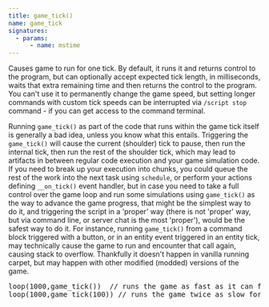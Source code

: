```yaml
---
title: game_tick()
name: game_tick
signatures:
  - params:
      - name: mstime
---
```


Causes game to run for one tick. By default, it runs it and returns control to
the program, but can optionally accept expected tick length, in milliseconds,
waits that extra remaining time and then returns the control to the program. You
can't use it to permanently change the game speed, but setting longer commands
with custom tick speeds can be interrupted via `/script stop` command - if you
can get access to the command terminal.

Running `game_tick()` as part of the code that runs within the game tick itself
is generally a bad idea, unless you know what this entails. Triggering the
`game_tick()` will cause the current (shoulder) tick to pause, then run the
internal tick, then run the rest of the shoulder tick, which may lead to
artifacts in between regular code execution and your game simulation code. If
you need to break up your execution into chunks, you could queue the rest of the
work into the next task using `schedule`, or perform your actions defining
`__on_tick()` event handler, but in case you need to take a full control over
the game loop and run some simulations using `game_tick()` as the way to advance
the game progress, that might be the simplest way to do it, and triggering the
script in a 'proper' way (there is not 'proper' way, but via command line, or
server chat is the most 'proper'), would be the safest way to do it. For
instance, running `game_tick()` from a command block triggered with a button, or
in an entity event triggered in an entity tick, may technically cause the game
to run and encounter that call again, causing stack to overflow. Thankfully it
doesn't happen in vanilla running carpet, but may happen with other modified
(modded) versions of the game.

<pre>
loop(1000,game_tick())  // runs the game as fast as it can for 1000 ticks
loop(1000,game_tick(100)) // runs the game twice as slow for 1000 ticks
</pre>
